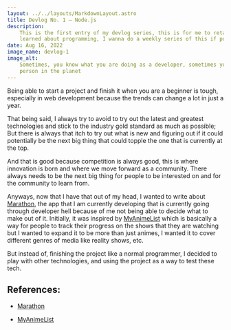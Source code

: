 ```yaml
---
layout: ../../layouts/MarkdownLayout.astro
title: Devlog No. 1 — Node.js
description:
    This is the first entry of my devlog series, this is for me to retain my knowledge about what I
    learned about programming, I wanna do a weekly series of this if possible.
date: Aug 16, 2022
image_name: devlog-1
image_alt:
    Sometimes, you know what you are doing as a developer, sometimes you feel like the stupidest
    person in the planet
---
```


Being able to start a project and finish it when you are a beginner is tough, especially in web
development because the trends can change a lot in just a year.

That being said, I always try to avoid to try out the latest and greatest technologies and stick to
the industry gold standard as much as possible; But there is always that itch to try out what is new
and figuring out if it could potentially be the next big thing that could topple the one that is
currently at the top.

And that is good because competition is always good, this is where innovation is born and where we
move forward as a community. There always needs to be the next big thing for people to be interested
on and for the community to learn from.

Anyways, now that I have that out of my head, I wanted to write about [Marathon], the app that I am
currently developing that is currently going through developer hell because of me not being able to
decide what to make out of it. Initially, it was inspired by [MyAnimeList] which is basically a way
for people to track their progress on the shows that they are watching but I wanted to expand it to
be more than just animes, I wanted it to cover different genres of media like reality shows, etc.

But instead of, finishing the project like a normal programmer, I decided to play with other
technologies, and using the project as a way to test these tech.

## References:

-   [Marathon]

-   [MyAnimeList]

[marathon]: https://marathon-preview.vercel.app
[myanimelist]: https://myanimelist.net/
